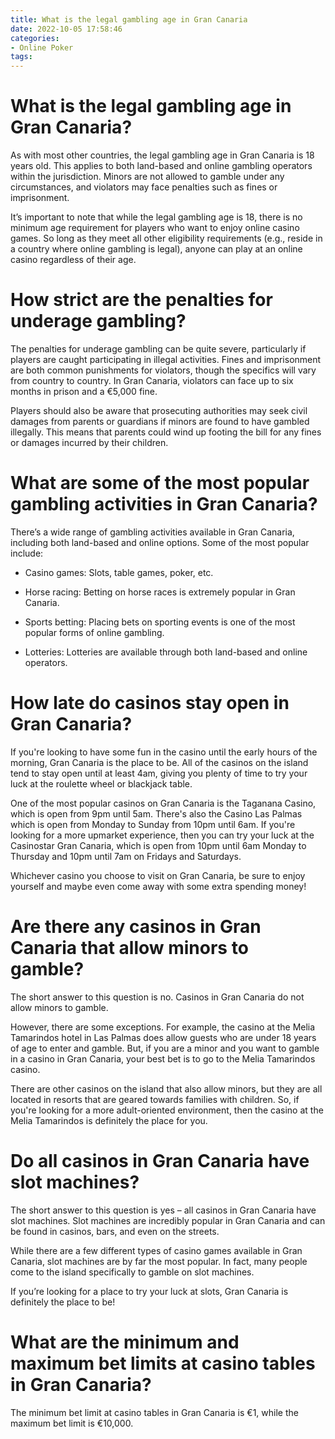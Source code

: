 ```yaml
---
title: What is the legal gambling age in Gran Canaria
date: 2022-10-05 17:58:46
categories:
- Online Poker
tags:
---
```



#  What is the legal gambling age in Gran Canaria?

As with most other countries, the legal gambling age in Gran Canaria is 18 years old. This applies to both land-based and online gambling operators within the jurisdiction. Minors are not allowed to gamble under any circumstances, and violators may face penalties such as fines or imprisonment.

It’s important to note that while the legal gambling age is 18, there is no minimum age requirement for players who want to enjoy online casino games. So long as they meet all other eligibility requirements (e.g., reside in a country where online gambling is legal), anyone can play at an online casino regardless of their age.

# How strict are the penalties for underage gambling?

The penalties for underage gambling can be quite severe, particularly if players are caught participating in illegal activities. Fines and imprisonment are both common punishments for violators, though the specifics will vary from country to country. In Gran Canaria, violators can face up to six months in prison and a €5,000 fine.

Players should also be aware that prosecuting authorities may seek civil damages from parents or guardians if minors are found to have gambled illegally. This means that parents could wind up footing the bill for any fines or damages incurred by their children.

# What are some of the most popular gambling activities in Gran Canaria?

There’s a wide range of gambling activities available in Gran Canaria, including both land-based and online options. Some of the most popular include:

* Casino games: Slots, table games, poker, etc.

* Horse racing: Betting on horse races is extremely popular in Gran Canaria.

* Sports betting: Placing bets on sporting events is one of the most popular forms of online gambling.

* Lotteries: Lotteries are available through both land-based and online operators.

#  How late do casinos stay open in Gran Canaria?

If you're looking to have some fun in the casino until the early hours of the morning, Gran Canaria is the place to be. All of the casinos on the island tend to stay open until at least 4am, giving you plenty of time to try your luck at the roulette wheel or blackjack table.

One of the most popular casinos on Gran Canaria is the Taganana Casino, which is open from 9pm until 5am. There's also the Casino Las Palmas which is open from Monday to Sunday from 10pm until 6am. If you're looking for a more upmarket experience, then you can try your luck at the Casinostar Gran Canaria, which is open from 10pm until 6am Monday to Thursday and 10pm until 7am on Fridays and Saturdays.

Whichever casino you choose to visit on Gran Canaria, be sure to enjoy yourself and maybe even come away with some extra spending money!

#  Are there any casinos in Gran Canaria that allow minors to gamble?

The short answer to this question is no. Casinos in Gran Canaria do not allow minors to gamble.

However, there are some exceptions. For example, the casino at the Melia Tamarindos hotel in Las Palmas does allow guests who are under 18 years of age to enter and gamble. But, if you are a minor and you want to gamble in a casino in Gran Canaria, your best bet is to go to the Melia Tamarindos casino.

There are other casinos on the island that also allow minors, but they are all located in resorts that are geared towards families with children. So, if you're looking for a more adult-oriented environment, then the casino at the Melia Tamarindos is definitely the place for you.

#  Do all casinos in Gran Canaria have slot machines?

The short answer to this question is yes – all casinos in Gran Canaria have slot machines. Slot machines are incredibly popular in Gran Canaria and can be found in casinos, bars, and even on the streets.

While there are a few different types of casino games available in Gran Canaria, slot machines are by far the most popular. In fact, many people come to the island specifically to gamble on slot machines.

If you’re looking for a place to try your luck at slots, Gran Canaria is definitely the place to be!

#  What are the minimum and maximum bet limits at casino tables in Gran Canaria?

The minimum bet limit at casino tables in Gran Canaria is €1, while the maximum bet limit is €10,000.